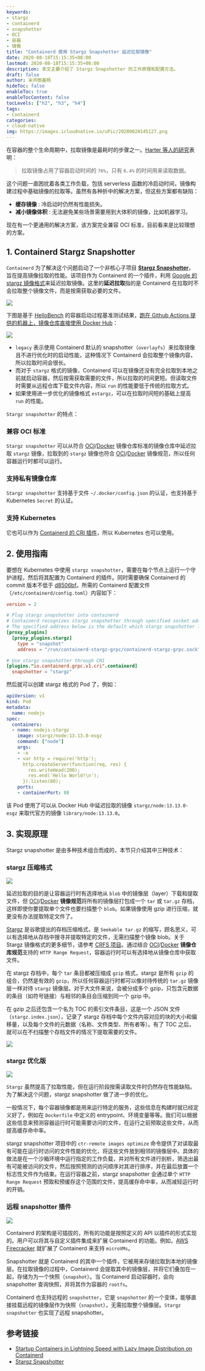```yaml
---
keywords:
- stargz
- containerd
- snapshotter
- OCI
- 容器
- 镜像
title: "Containerd 使用 Stargz Snapshotter 延迟拉取镜像"
date: 2020-08-18T15:15:35+08:00
lastmod: 2020-08-18T15:15:35+08:00
description: 本文主要介绍了 Stargz Snapshotter 的工作原理和配置方法。
draft: false 
author: 米开朗基杨
hideToc: false
enableToc: true
enableTocContent: false
tocLevels: ["h2", "h3", "h4"]
tags:
- Containerd
categories: 
- cloud-native
img: https://images.icloudnative.io/uPic/20200820145127.png
---
```


在容器的整个生命周期中，拉取镜像是最耗时的步骤之一。[Harter 等人的研究](https://www.usenix.org/node/194431)表明：

> 拉取镜像占用了容器启动时间的 `76%`，只有 `6.4%` 的时间用来读取数据。

这个问题一直困扰着各类工作负载，包括 serverless 函数的冷启动时间，镜像构建过程中基础镜像的拉取等。虽然有各种折中的解决方案，但这些方案都有缺陷：

+ **缓存镜像** : 冷启动时仍然有性能损失。
+ **减小镜像体积** : 无法避免某些场景需要用到大体积的镜像，比如机器学习。

现在有一个更通用的解决方案，该方案完全兼容 OCI 标准，目前看来是比较理想的方案。

## 1. Containerd Stargz Snapshotter

`Containerd` 为了解决这个问题启动了一个非核心子项目 [**Stargz Snapshotter**](https://github.com/containerd/stargz-snapshotter)，旨在提高镜像拉取的性能。该项目作为 Containerd 的一个插件，利用 [Google 的 stargz 镜像格式](https://github.com/google/crfs)来延迟拉取镜像。这里的**延迟拉取**指的是 Containerd 在拉取时不会拉取整个镜像文件，而是按需获取必要的文件。

![](https://images.icloudnative.io/uPic/20200820145800.png)

下图是基于 [HelloBench](https://github.com/Tintri/hello-bench) 的容器启动过程基准测试结果，[跑在 Github Actions 提供的机器上，镜像仓库直接使用 Docker Hub](https://github.com/containerd/stargz-snapshotter/actions?query=workflow:Benchmark+branch:master)：

![](https://images.icloudnative.io/uPic/20200820145843.png)

+ `legacy` 表示使用 Containerd 默认的 snapshotter（`overlayfs`）来拉取镜像且不进行优化时的启动性能，这种情况下 Containerd 会拉取整个镜像内容，所以拉取时间会很长。
+ 而对于 `stargz` 格式的镜像，Containerd 可以在镜像还没有完全拉取到本地之前就启动容器，然后按需获取需要的文件，所以拉取的时间更短。但读取文件时需要从远程仓库下载文件内容，所以 `run` 的性能要低于传统的拉取方式。
+ 如果使用进一步优化的镜像格式 `estargz`，可以在拉取时间短的基础上提高 `run` 的性能。

`Stargz snapshotter` 的特点：

### 兼容 OCI 标准

`Stargz snapshotter` 可以从符合 [OCI](https://github.com/opencontainers/distribution-spec)/[Docker](https://docs.docker.com/registry/spec/api/) 镜像仓库标准的镜像仓库中延迟拉取 `stargz` 镜像，拉取到的 `stargz` 镜像也符合  [OCI](https://github.com/opencontainers/image-spec/)/[Docker](https://github.com/moby/moby/blob/master/image/spec/v1.2.md) 镜像规范，所以任何容器运行时都可以运行。

### 支持私有镜像仓库

`Stargz snapshotter` 支持基于文件 `~/.docker/config.json` 的认证，也支持基于 Kubernetes `Secret` 的认证。

### 支持 Kubernetes

它也可以作为 [Containerd 的 CRI 插件](https://github.com/containerd/cri)，所以 Kubernetes 也可以使用。

## 2. 使用指南

要想在 Kubernetes 中使用 `stargz snapshotter`，需要在每个节点上运行一个守护进程，然后将其配置为 Containerd 的插件。同时需要确保 Containerd 的 commit 版本不低于 [d8506bf](https://github.com/containerd/containerd/commit/d8506bfd7b407dcb346149bcec3ed3c19244e3f1)。所需的 Containerd 配置文件（`/etc/containerd/config.toml`）内容如下：

```toml
version = 2

# Plug stargz snapshotter into containerd
# Containerd recognizes stargz snapshotter through specified socket address.
# The specified address below is the default which stargz snapshotter listen to.
[proxy_plugins]
  [proxy_plugins.stargz]
    type = "snapshot"
    address = "/run/containerd-stargz-grpc/containerd-stargz-grpc.sock"

# Use stargz snapshotter through CRI
[plugins."io.containerd.grpc.v1.cri".containerd]
  snapshotter = "stargz"
```

然后就可以创建 stargz 格式的 Pod 了，例如：

```yaml
apiVersion: v1
kind: Pod
metadata:
  name: nodejs
spec:
  containers:
  - name: nodejs-stargz
    image: stargz/node:13.13.0-esgz
    command: ["node"]
    args:
    - -e
    - var http = require('http');
      http.createServer(function(req, res) {
        res.writeHead(200);
        res.end('Hello World!\n');
      }).listen(80);
    ports:
    - containerPort: 80
```

该 Pod 使用了可以从 Docker Hub 中延迟拉取的镜像 `stargz/node:13.13.0-esgz` 来取代官方的镜像 `library/node:13.13.0`。

## 3. 实现原理

Stargz snapshotter 是由多种技术组合而成的，本节只介绍其中三种技术：

### stargz 压缩格式

![](https://images.icloudnative.io/uPic/20200820145449.png)

延迟拉取的目的是让容器运行时有选择地从 `blob` 中的镜像层（layer）下载和提取文件，但 [OCI](https://github.com/opencontainers/image-spec/)/[Docker](https://github.com/moby/moby/blob/master/image/spec/v1.2.md) **镜像规范**将所有的镜像层打包成一个 `tar` 或 `tar.gz` 存档，这样即使你要提取单个文件也要扫描整个 `blob`。如果镜像使用 gzip 进行压缩，就更没有办法提取特定文件了。

[Stargz](https://github.com/google/crfs) 是谷歌提出的存档压缩格式，是 `Seekable tar.gz` 的缩写，顾名思义，可以有选择地从存档中搜寻并提取特定的文件，无需扫描整个镜像 blob。关于 Stargz 镜像格式的更多细节，请参考 [CRFS 项目](https://github.com/google/crfs)。通过结合  [OCI](https://github.com/opencontainers/distribution-spec)/[Docker](https://docs.docker.com/registry/spec/api/) **镜像仓库规范**支持的 `HTTP Range Request`，容器运行时可以有选择地从镜像仓库中获取文件。

在 stargz 存档中，每个 `tar` 条目都被压缩成 `gzip` 格式，stargz 是所有 `gzip` 的组合，仍然是有效的 `gzip`，所以任何容器运行时都可以像对待传统的 `tar.gz` 镜像层一样对待 `stargz` 镜像层。对于大文件来说，会被分成多个 gzip，只包含元数据的条目（如符号链接）与相邻的条目会压缩到同一个 gzip 中。

在 gzip 之后还包含一个名为 TOC 的索引文件条目，这是一个 JSON 文件（`stargz.index.json`），记录了 stargz 存档中每个文件内容对应的块的大小和偏移量，以及每个文件的元数据（名称、文件类型、所有者等）。有了 TOC 之后，就可以在不扫描整个存档文件的情况下提取需要的文件。

![](https://images.icloudnative.io/uPic/20200820145544.png)

### stargz 优化版

![](https://images.icloudnative.io/uPic/20200820145630.png)

`Stargz` 虽然提高了拉取性能，但在运行阶段按需读取文件时仍然存在性能缺陷。为了解决这个问题，stargz snapshotter 做了进一步的优化。

一般情况下，每个容器镜像都是用来运行特定的服务，这些信息在构建时就已经定义好了，例如在 `Dockerfile` 中定义的 entrypoint、环境变量等等。我们可以根据这些信息来预测容器运行时可能需要访问的文件，在运行之前预取这些文件，从而提高缓存命中率。

stargz snapshotter 项目中的 `ctr-remote images optimize` 命令提供了对读取最有可能在运行时访问的文件性能的优化，将这些文件放到相邻的镜像层中。具体的做法是在一个沙箱环境中运行指定的工作负载，并对所有文件进行剖析，筛选出最有可能被访问的文件，然后按照预测的访问顺序对其进行排序，并在最后放置一个标志性文件作为结束。在运行容器之前，stargz snapshotter 会通过单个 `HTTP Range Request` 预取和预缓存这个范围的文件，提高缓存命中率，从而减轻运行时的开销。

### 远程 snapshotter 插件

![](https://images.icloudnative.io/uPic/20200820145709.png)

Containerd 的架构是可插拔的，所有的功能是按照定义的 API 以插件的形式实现的。用户可以将其与自定义插件集成来扩展 Containerd 的功能。例如，[AWS Firecracker](https://github.com/firecracker-microvm/firecracker-containerd) 就扩展了 Containerd 来支持 `microVMs`。

Snapshotter 就是 Containerd 的其中一个插件，它被用来存储拉取到本地的镜像层。在拉取镜像的过程中，Containerd 会提取其中的镜像层，并将它们叠加在一起，存储为为一个快照（`snapshot`）。当 Containerd 启动容器时，会向 snapshotter 查询快照，并将其作为容器的 `rootfs`。

Containerd 也支持远程的 `snapshotter`，它是 `snapshotter` 的一个变体，能够直接挂载远程的镜像层作为快照（`snapshot`），无需拉取整个镜像层。`Stargz snapshotter` 也实现了远程 snapshotter。

## 参考链接

+ [Startup Containers in Lightning Speed with Lazy Image Distribution on Containerd](https://medium.com/nttlabs/startup-containers-in-lightning-speed-with-lazy-image-distribution-on-containerd-243d94522361)
+ [Stargz Snapshotter](https://github.com/containerd/stargz-snapshotter)

